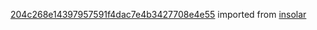 [204c268e14397957591f4dac7e4b3427708e4e55](https://github.com/insolar/insolar/commit/204c268e14397957591f4dac7e4b3427708e4e55) imported from [insolar](https://github.com/insolar/insolar)

